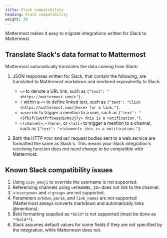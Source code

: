```yaml
---
title: Slack compatibility
heading: Slack compatibility
weight: 30
---
```

Mattermost makes it easy to migrate integrations written for Slack to Mattermost.

## Translate Slack's data format to Mattermost

Mattermost automatically translates the data coming from Slack:

1. JSON responses written for Slack, that contain the following, are translated to Mattermost markdown and rendered equivalently to Slack:

    - `<>` to denote a URL link, such as `{"text": "<https://mattermost.com/>"}`.
    - `|` within a `<>` to define linked text, such as `{"text": "Click <https://mattermost.com/|here> for a link."}`.
    - `<userid>`  to trigger a mention to a user, such as `{"text": "<5fb5f7iw8tfrfcwssd1xmx3j7y> this is a notification."}`.
    - `<!channel>`, `<!here>`, or `<!all>` to trigger a mention to a channel, such as `{"text": "<!channel> this is a notification."}`.

2. Both the HTTP `POST` and `GET` request bodies sent to a web service are formatted the same as Slack's. This means your Slack integration's receiving function does not need change to be compatible with Mattermost.

## Known Slack compatibility issues

1. Using `icon_emoji` to override the username is not supported.
2. Referencing channels using `<#CHANNEL_ID>` does not link to the channel.
3. `<!everyone>` and `<!group>` are not supported.
4. Parameters `mrkdwn`, `parse`, and `link_names` are not supported (Mattermost always converts markdown and automatically links @mentions).
5. Bold formatting supplied as `*bold*` is not supported (must be done as `**bold**`).
6. Slack assumes default values for some fields if they are not specified by the integration, while Mattermost does not.
